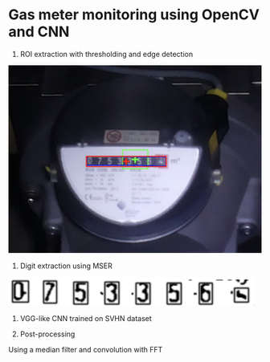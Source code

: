 # Gas meter monitoring using OpenCV and CNN

1. ROI extraction with thresholding and edge detection

![ROI extraction](/doc/roi.png)

1. Digit extraction using MSER 

![Digit extraction](/doc/digits.png)


1. VGG-like CNN trained on SVHN dataset

1. Post-processing

Using a median filter and convolution with FFT
